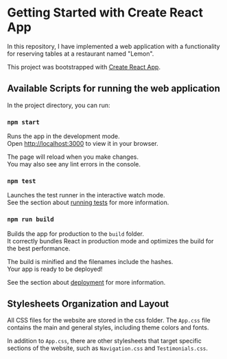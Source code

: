 # Getting Started with Create React App

In this repository, I have implemented a web application with a functionality for reserving tables at a restaurant named "Lemon".

This project was bootstrapped with [Create React App](https://github.com/facebook/create-react-app).

## Available Scripts for running the web application

In the project directory, you can run:

### `npm start`

Runs the app in the development mode.\
Open [http://localhost:3000](http://localhost:3000) to view it in your browser.

The page will reload when you make changes.\
You may also see any lint errors in the console.

### `npm test`

Launches the test runner in the interactive watch mode.\
See the section about [running tests](https://facebook.github.io/create-react-app/docs/running-tests) for more information.

### `npm run build`

Builds the app for production to the `build` folder.\
It correctly bundles React in production mode and optimizes the build for the best performance.

The build is minified and the filenames include the hashes.\
Your app is ready to be deployed!

See the section about [deployment](https://facebook.github.io/create-react-app/docs/deployment) for more information.

## Stylesheets Organization and Layout
All CSS files for the website are stored in the css folder. The `App.css` file contains the main and general styles, including theme colors and fonts.

In addition to `App.css`, there are other stylesheets that target specific sections of the website, such as `Navigation.css` and `Testimonials.css`.

